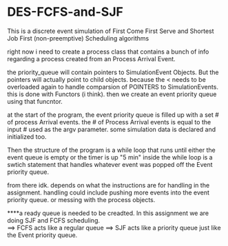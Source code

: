 # DES-FCFS-and-SJF
This is a discrete event simulation of First Come First Serve and Shortest Job First (non-preemptive) Scheduling algorithms



right now i need to create a process class that contains a bunch of info regarding a process created from an Process Arrival Event.

the priority_queue will contain pointers to SimulationEvent Objects.  But the pointers will actually point to child objects.
because the < needs to be overloaded again to handle comparsion of POINTERS to SimulationEvents.  this is done with Functors (i think).
then we create an event priority queue using that funcntor.

at the start of the program, the event priority queue is filled up with a set # of process Arrival events.  the # of Process Arrival events
is equal to the input # used as the argv parameter. some simulation data is declared and initialized too.

Then the structure of the program is a while loop that runs until either the event queue is empty or the timer is up "5 min"
inside the while loop is a swtich statement that handles whatever event was popped off the Event priority queue.

from there idk.  depends on what the instructions are for handling in the assignment.  handling could include pushing more events into
the event priority queue.  or messing with the process objects. 

****a ready queue is needed to be creadted.  In this assignment we are doing SJF and FCFS scheduling.  
==> FCFS acts like a regular queue
==> SJF acts like a priority queue just like the Event priority queue.
